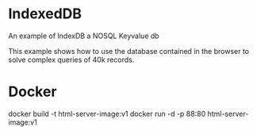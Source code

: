 # IndexedDB
An example of IndexDB a NOSQL Keyvalue db

This example shows how to use the database contained in the browser to solve complex queries of 40k records.



# Docker
docker build -t html-server-image:v1
docker run -d -p 88:80 html-server-image:v1

